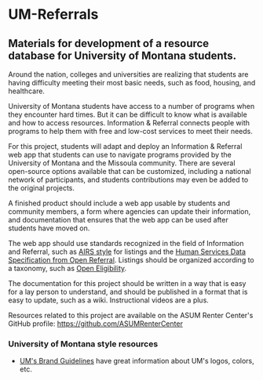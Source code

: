 # UM-Referrals
## Materials for development of a resource database for University of Montana students.

Around the nation, colleges and universities are realizing that students are having difficulty meeting their most basic needs, such as food, housing, and healthcare.

University of Montana students have access to a number of programs when they encounter hard times. But it can be difficult to know what is available and how to access resources. Information & Referral connects people with programs to help them with free and low-cost services to meet their needs.

For this project, students will adapt and deploy an Information & Referral web app that students can use to navigate programs provided by the University of Montana and the Missoula community. There are several open-source options available that can be customized, including a national network of participants, and students contributions may even be added to the original projects.

A finished product should include a web app usable by students and community members, a form where agencies can update their information, and documentation that ensures that the web app can be used after students have moved on.

The web app should use standards recognized in the field of Information and Referral, such as [AIRS style](https://www.airs.org/i4a/pages/index.cfm?pageid=3362) for listings and the [Human Services Data Specification from Open Referral](https://github.com/openreferral/specification). Listings should be organized according to a taxonomy, such as [Open Eligibility](https://github.com/ASUMRenterCenter/openeligibility).

The documentation for this project should be written in a way that is easy for a lay person to understand, and should be published in a format that is easy to update, such as a wiki. Instructional videos are a plus.

Resources related to this project are available on the ASUM Renter Center's GitHub profile: https://github.com/ASUMRenterCenter

### University of Montana style resources

* [UM's Brand Guidelines](http://www.umt.edu/brand/) have great information about UM's logos, colors, etc.
